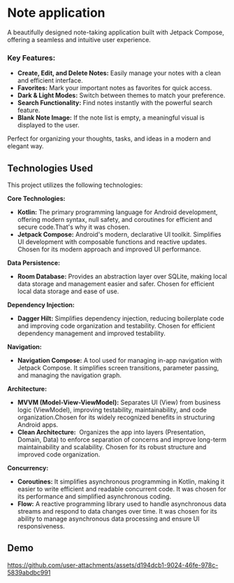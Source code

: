 
# Note application

A beautifully designed note-taking application built with Jetpack Compose, offering a seamless and intuitive user experience.  

### Key Features:  
-  **Create, Edit, and Delete Notes:** Easily manage your notes with a clean and efficient interface.  
-  **Favorites:** Mark your important notes as favorites for quick access.  
-  **Dark & Light Modes:** Switch between themes to match your preference.  
-  **Search Functionality:** Find notes instantly with the powerful search feature.  
-  **Blank Note Image:** If the note list is empty, a meaningful visual is displayed to the user.  

Perfect for organizing your thoughts, tasks, and ideas in a modern and elegant way.  

## Technologies Used

This project utilizes the following technologies:

**Core Technologies:**

*   **Kotlin:** The primary programming language for Android development, offering modern syntax, null safety, and coroutines for efficient and secure code.That's why it was chosen.
*   **Jetpack Compose:** Android's modern, declarative UI toolkit. Simplifies UI development with composable functions and reactive updates. Chosen for its modern approach and improved UI performance.

**Data Persistence:**

*   **Room Database:** Provides an abstraction layer over SQLite, making local data storage and management easier and safer. Chosen for efficient local data storage and ease of use.

**Dependency Injection:**

*   **Dagger Hilt:** Simplifies dependency injection, reducing boilerplate code and improving code organization and testability. Chosen for efficient dependency management and improved testability.

**Navigation:**

*   **Navigation Compose:** A tool used for managing in-app navigation with Jetpack Compose. It simplifies screen transitions, parameter passing, and managing the navigation graph.

**Architecture:**

*   **MVVM (Model-View-ViewModel):** Separates UI (View) from business logic (ViewModel), improving testability, maintainability, and code organization.Chosen for its widely recognized benefits in structuring Android apps.
*   **Clean Architecture:**  Organizes the app into layers (Presentation, Domain, Data) to enforce separation of concerns and improve long-term maintainability and scalability. Chosen for its robust structure and improved code organization.

**Concurrency:**

*   **Coroutines:** It simplifies asynchronous programming in Kotlin, making it easier to write efficient and readable concurrent code. It was chosen for its performance and simplified asynchronous coding.
*   **Flow:** A reactive programming library used to handle asynchronous data streams and respond to data changes over time. It was chosen for its ability to manage asynchronous data processing and ensure UI responsiveness.


## Demo

https://github.com/user-attachments/assets/d194dcb1-9024-46fe-978c-5839abdbc991
  
